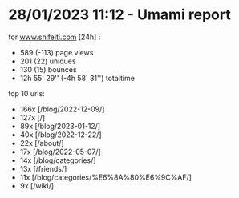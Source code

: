 # 28/01/2023 11:12 - Umami report
for www.shifeiti.com [24h] :

 - 589 (-113) page views
 - 201 (22) uniques
 - 130 (15) bounces
 - 12h 55' 29'' (-4h 58' 31'') totaltime


top 10 urls:
 - 166x [/blog/2022-12-09/]
 - 127x [/]
 - 89x [/blog/2023-01-12/]
 - 40x [/blog/2022-12-22/]
 - 22x [/about/]
 - 17x [/blog/2022-05-07/]
 - 14x [/blog/categories/]
 - 13x [/friends/]
 - 11x [/blog/categories/%E6%8A%80%E6%9C%AF/]
 - 9x [/wiki/]


